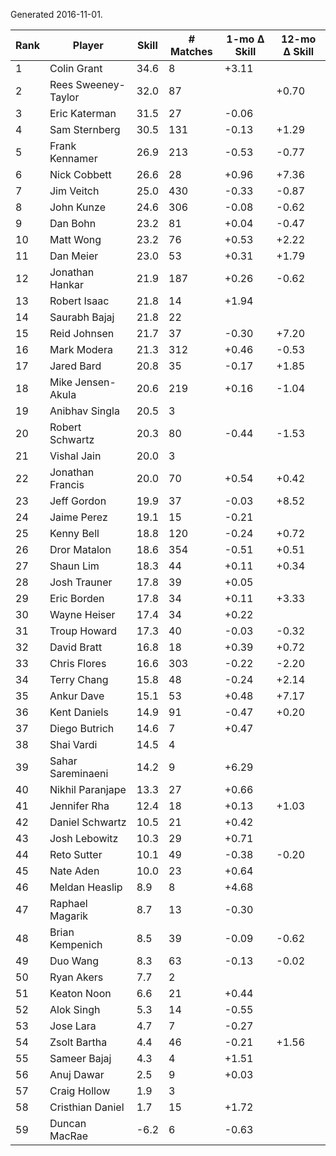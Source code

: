 Generated 2016-11-01.

| Rank | Player              | Skill | # Matches | 1-mo Δ Skill | 12-mo Δ Skill |
|------|---------------------|-------|-----------|--------------|---------------|
|    1 | Colin Grant         |  34.6 |         8 |        +3.11 |               |
|    2 | Rees Sweeney-Taylor |  32.0 |        87 |              |         +0.70 |
|    3 | Eric Katerman       |  31.5 |        27 |        -0.06 |               |
|    4 | Sam Sternberg       |  30.5 |       131 |        -0.13 |         +1.29 |
|    5 | Frank Kennamer      |  26.9 |       213 |        -0.53 |         -0.77 |
|    6 | Nick Cobbett        |  26.6 |        28 |        +0.96 |         +7.36 |
|    7 | Jim Veitch          |  25.0 |       430 |        -0.33 |         -0.87 |
|    8 | John Kunze          |  24.6 |       306 |        -0.08 |         -0.62 |
|    9 | Dan Bohn            |  23.2 |        81 |        +0.04 |         -0.47 |
|   10 | Matt Wong           |  23.2 |        76 |        +0.53 |         +2.22 |
|   11 | Dan Meier           |  23.0 |        53 |        +0.31 |         +1.79 |
|   12 | Jonathan Hankar     |  21.9 |       187 |        +0.26 |         -0.62 |
|   13 | Robert Isaac        |  21.8 |        14 |        +1.94 |               |
|   14 | Saurabh Bajaj       |  21.8 |        22 |              |               |
|   15 | Reid Johnsen        |  21.7 |        37 |        -0.30 |         +7.20 |
|   16 | Mark Modera         |  21.3 |       312 |        +0.46 |         -0.53 |
|   17 | Jared Bard          |  20.8 |        35 |        -0.17 |         +1.85 |
|   18 | Mike Jensen-Akula   |  20.6 |       219 |        +0.16 |         -1.04 |
|   19 | Anibhav Singla      |  20.5 |         3 |              |               |
|   20 | Robert Schwartz     |  20.3 |        80 |        -0.44 |         -1.53 |
|   21 | Vishal Jain         |  20.0 |         3 |              |               |
|   22 | Jonathan Francis    |  20.0 |        70 |        +0.54 |         +0.42 |
|   23 | Jeff Gordon         |  19.9 |        37 |        -0.03 |         +8.52 |
|   24 | Jaime Perez         |  19.1 |        15 |        -0.21 |               |
|   25 | Kenny Bell          |  18.8 |       120 |        -0.24 |         +0.72 |
|   26 | Dror Matalon        |  18.6 |       354 |        -0.51 |         +0.51 |
|   27 | Shaun Lim           |  18.3 |        44 |        +0.11 |         +0.34 |
|   28 | Josh Trauner        |  17.8 |        39 |        +0.05 |               |
|   29 | Eric Borden         |  17.8 |        34 |        +0.11 |         +3.33 |
|   30 | Wayne Heiser        |  17.4 |        34 |        +0.22 |               |
|   31 | Troup Howard        |  17.3 |        40 |        -0.03 |         -0.32 |
|   32 | David Bratt         |  16.8 |        18 |        +0.39 |         +0.72 |
|   33 | Chris Flores        |  16.6 |       303 |        -0.22 |         -2.20 |
|   34 | Terry Chang         |  15.8 |        48 |        -0.24 |         +2.14 |
|   35 | Ankur Dave          |  15.1 |        53 |        +0.48 |         +7.17 |
|   36 | Kent Daniels        |  14.9 |        91 |        -0.47 |         +0.20 |
|   37 | Diego Butrich       |  14.6 |         7 |        +0.47 |               |
|   38 | Shai Vardi          |  14.5 |         4 |              |               |
|   39 | Sahar Sareminaeni   |  14.2 |         9 |        +6.29 |               |
|   40 | Nikhil Paranjape    |  13.3 |        27 |        +0.66 |               |
|   41 | Jennifer Rha        |  12.4 |        18 |        +0.13 |         +1.03 |
|   42 | Daniel Schwartz     |  10.5 |        21 |        +0.42 |               |
|   43 | Josh Lebowitz       |  10.3 |        29 |        +0.71 |               |
|   44 | Reto Sutter         |  10.1 |        49 |        -0.38 |         -0.20 |
|   45 | Nate Aden           |  10.0 |        23 |        +0.64 |               |
|   46 | Meldan Heaslip      |   8.9 |         8 |        +4.68 |               |
|   47 | Raphael Magarik     |   8.7 |        13 |        -0.30 |               |
|   48 | Brian Kempenich     |   8.5 |        39 |        -0.09 |         -0.62 |
|   49 | Duo Wang            |   8.3 |        63 |        -0.13 |         -0.02 |
|   50 | Ryan Akers          |   7.7 |         2 |              |               |
|   51 | Keaton Noon         |   6.6 |        21 |        +0.44 |               |
|   52 | Alok Singh          |   5.3 |        14 |        -0.55 |               |
|   53 | Jose Lara           |   4.7 |         7 |        -0.27 |               |
|   54 | Zsolt Bartha        |   4.4 |        46 |        -0.21 |         +1.56 |
|   55 | Sameer Bajaj        |   4.3 |         4 |        +1.51 |               |
|   56 | Anuj Dawar          |   2.5 |         9 |        +0.03 |               |
|   57 | Craig Hollow        |   1.9 |         3 |              |               |
|   58 | Cristhian Daniel    |   1.7 |        15 |        +1.72 |               |
|   59 | Duncan MacRae       |  -6.2 |         6 |        -0.63 |               |